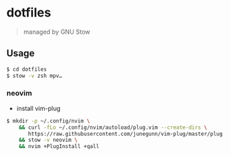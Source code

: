 dotfiles
========
> managed by GNU Stow

## Usage
```sh
$ cd dotfiles
$ stow -v zsh mpv…
```
### neovim
- install vim-plug
```sh
$ mkdir -p ~/.config/nvim \
    && curl -fLo ~/.config/nvim/autoload/plug.vim --create-dirs \
       https://raw.githubusercontent.com/junegunn/vim-plug/master/plug.vim \
    && stow -v neovim \
    && nvim +PlugInstall +qall
```
